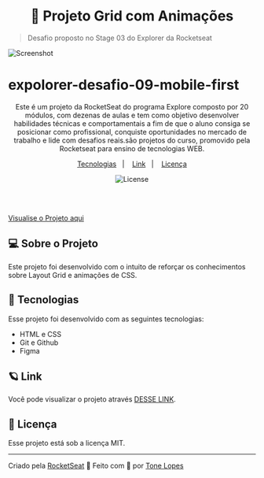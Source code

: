 <h1 align="center">🚀 Projeto Grid com Animações </h1>

> Desafio proposto no Stage 03 do Explorer da Rocketseat

![Screenshot](./preview/preview.gif)

# expolorer-desafio-09-mobile-first


<p align="center">
Este é um projeto da RocketSeat do programa Explore composto por 20 módulos, com dezenas de aulas e tem como objetivo desenvolver habilidades técnicas e comportamentais a fim de que o aluno consiga se posicionar como profissional, conquiste oportunidades no mercado de trabalho e lide com desafios reais.são projetos do curso, promovido pela Rocketseat para ensino de tecnologias WEB. <br/>
</p>

<p align="center">
  <a href="#-tecnologias">Tecnologias</a>&nbsp;&nbsp;&nbsp;|&nbsp;&nbsp;&nbsp;
  <a href="#-link">Link</a>&nbsp;&nbsp;&nbsp;|&nbsp;&nbsp;&nbsp;
  <a href="#memo-licença">Licença</a>
</p>

<p align="center">
  <img alt="License" src="https://img.shields.io/static/v1?label=license&message=MIT&color=49AA26&labelColor=000000">
</p>

<br>

<br>

[Visualise o Projeto aqui](https://explorer-desafio-09-mobile-first.vercel.app/)




## 💻 Sobre o Projeto

Este projeto foi desenvolvido com o intuito de reforçar os conhecimentos sobre Layout Grid e animações de CSS.

## 🚀 Tecnologias

Esse projeto foi desenvolvido com as seguintes tecnologias:

- HTML e CSS
- Git e Github
- Figma

## 🪐 Link

Você pode visualizar o projeto através [DESSE LINK](https://explorer-desafio-09-mobile-first.vercel.app/). 

## :memo: Licença

Esse projeto está sob a licença MIT.

---

Criado pela [RocketSeat](https://app.rocketseat.com.br/me/tone-monte-05654) 💜 Feito com 💛 por [Tone Lopes](https://tonelopes.github.io/portfolio/#home)
